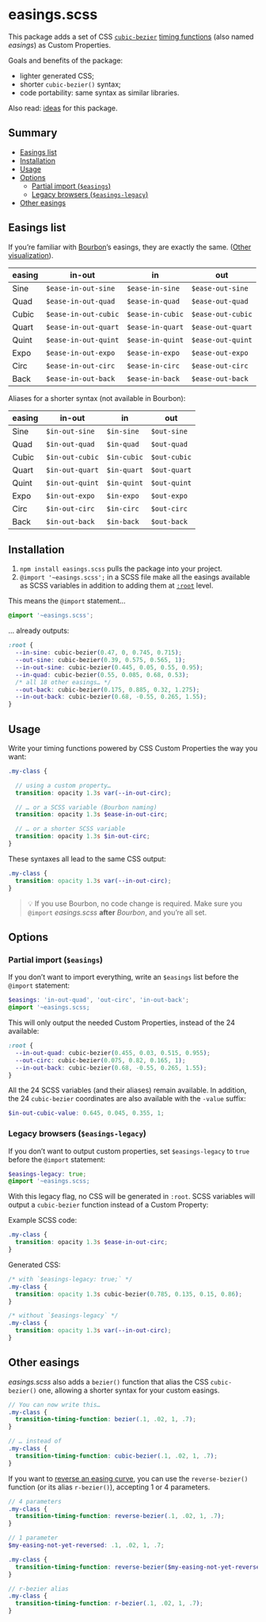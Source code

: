 # easings.scss

This package adds a set of CSS [`cubic-bezier`](https://codepen.io/seanseansean/pen/GgxrXw) [timing functions](https://developer.mozilla.org/en-US/docs/Web/CSS/transition-timing-function) (also named _easings_) as Custom Properties.

Goals and benefits of the package:
- lighter generated CSS;
- shorter `cubic-bezier()` syntax;
- code portability: same syntax as similar libraries.

Also read: [ideas](https://github.com/meduzen/easings/issues/1) for this package.

## Summary

- [Easings list](#easings-list)
- [Installation](#installation)
- [Usage](#usage)
- [Options](#options)
  - [Partial import (`$easings`)](#partial-import-easings)
  - [Legacy browsers (`$easings-legacy`)](#legacy-browsers-easings-legacy)
- [Other easings](#other-easings)

## Easings list

If you’re familiar with [Bourbon](https://www.bourbon.io/docs/4/#timing-functions)’s easings, they are exactly the same. ([Other visualization](https://codepen.io/slavanossar/full/ERoaBx)).

| easing | in-out | in | out |
|--|--|--|--|
| Sine | `$ease-in-out-sine`  | `$ease-in-sine`  | `$ease-out-sine` |
| Quad | `$ease-in-out-quad`  | `$ease-in-quad`  | `$ease-out-quad` |
| Cubic | `$ease-in-out-cubic`  | `$ease-in-cubic`  | `$ease-out-cubic` |
| Quart | `$ease-in-out-quart`  | `$ease-in-quart`  | `$ease-out-quart` |
| Quint | `$ease-in-out-quint`  | `$ease-in-quint`  | `$ease-out-quint` |
| Expo | `$ease-in-out-expo`  | `$ease-in-expo`  | `$ease-out-expo` |
| Circ | `$ease-in-out-circ`  | `$ease-in-circ`  | `$ease-out-circ` |
| Back | `$ease-in-out-back`  | `$ease-in-back`  | `$ease-out-back` |

Aliases for a shorter syntax (not available in Bourbon):

| easing | in-out | in | out |
|--|--|--|--|
| Sine | `$in-out-sine`  | `$in-sine`  | `$out-sine` |
| Quad | `$in-out-quad`  | `$in-quad`  | `$out-quad` |
| Cubic | `$in-out-cubic`  | `$in-cubic`  | `$out-cubic` |
| Quart | `$in-out-quart`  | `$in-quart`  | `$out-quart` |
| Quint | `$in-out-quint`  | `$in-quint`  | `$out-quint` |
| Expo | `$in-out-expo`  | `$in-expo`  | `$out-expo` |
| Circ | `$in-out-circ`  | `$in-circ`  | `$out-circ` |
| Back | `$in-out-back`  | `$in-back`  | `$out-back` |

## Installation

1. `npm install easings.scss` pulls the package into your project.
2. `@import '~easings.scss';` in a SCSS file make all the easings available as SCSS variables in addition to adding them at [`:root`](https://developer.mozilla.org/en-US/docs/Web/CSS/:root) level.

This means the `@import` statement…
```scss
@import '~easings.scss';
```

… already outputs:

```css
:root {
  --in-sine: cubic-bezier(0.47, 0, 0.745, 0.715);
  --out-sine: cubic-bezier(0.39, 0.575, 0.565, 1);
  --in-out-sine: cubic-bezier(0.445, 0.05, 0.55, 0.95);
  --in-quad: cubic-bezier(0.55, 0.085, 0.68, 0.53);
  /* all 18 other easings… */
  --out-back: cubic-bezier(0.175, 0.885, 0.32, 1.275);
  --in-out-back: cubic-bezier(0.68, -0.55, 0.265, 1.55);
}
```

## Usage

Write your timing functions powered by CSS Custom Properties the way you want:

```scss
.my-class {

  // using a custom property…
  transition: opacity 1.3s var(--in-out-circ);

  // … or a SCSS variable (Bourbon naming)
  transition: opacity 1.3s $ease-in-out-circ;

  // … or a shorter SCSS variable
  transition: opacity 1.3s $in-out-circ;
}
```

These syntaxes all lead to the same CSS output:
```css
.my-class {
  transition: opacity 1.3s var(--in-out-circ);
}
```

> 💡 If you use Bourbon, no code change is required. Make sure you `@import` _easings.scss_ **after** _Bourbon_, and you’re all set.

## Options

### Partial import (`$easings`)

If you don’t want to import everything, write an `$easings` list before the `@import` statement:

```scss
$easings: 'in-out-quad', 'out-circ', 'in-out-back';
@import '~easings.scss;
```

This will only output the needed Custom Properties, instead of the 24 available:

```css
:root {
  --in-out-quad: cubic-bezier(0.455, 0.03, 0.515, 0.955);
  --out-circ: cubic-bezier(0.075, 0.82, 0.165, 1);
  --in-out-back: cubic-bezier(0.68, -0.55, 0.265, 1.55);
}
```

All the 24 SCSS variables (and their aliases) remain available. In addition, the 24 `cubic-bezier` coordinates are also available with the `-value` suffix:

```scss
$in-out-cubic-value: 0.645, 0.045, 0.355, 1;
```

### Legacy browsers (`$easings-legacy`)

If you don’t want to output custom properties, set `$easings-legacy` to `true` before the `@import` statement:

```scss
$easings-legacy: true;
@import '~easings.scss;
```

With this legacy flag, no CSS will be generated in `:root`. SCSS variables will output a `cubic-bezier` function instead of a Custom Property:

Example SCSS code:
```scss
.my-class {
  transition: opacity 1.3s $ease-in-out-circ;
}
```

Generated CSS:

```css
/* with `$easings-legacy: true;` */
.my-class {
  transition: opacity 1.3s cubic-bezier(0.785, 0.135, 0.15, 0.86);
}

/* without `$easings-legacy` */
.my-class {
  transition: opacity 1.3s var(--in-out-circ);
}
```

## Other easings

*easings.scss* also adds a `bezier()` function that alias the CSS `cubic-bezier()` one, allowing a shorter syntax for your custom easings.

```scss
// You can now write this…
.my-class {
  transition-timing-function: bezier(.1, .02, 1, .7);
}

// … instead of
.my-class {
  transition-timing-function: cubic-bezier(.1, .02, 1, .7);
}
```

If you want to [reverse an easing curve](https://css-tricks.com/reversing-an-easing-curve), you can use the `reverse-bezier()` function (or its alias `r-bezier()`), accepting 1 or 4 parameters.

```scss
// 4 parameters
.my-class {
  transition-timing-function: reverse-bezier(.1, .02, 1, .7);
}

// 1 parameter
$my-easing-not-yet-reversed: .1, .02, 1, .7;

.my-class {
  transition-timing-function: reverse-bezier($my-easing-not-yet-reversed);
}

// r-bezier alias
.my-class {
  transition-timing-function: r-bezier(.1, .02, 1, .7);
}
```
